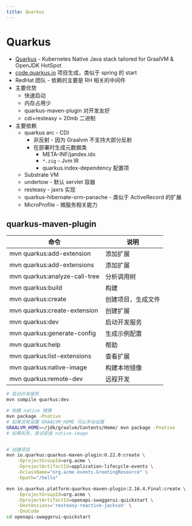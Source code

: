 ```yaml
---
title: Quarkus
---
```


# Quarkus

- [Quarkus](https://quarkus.io/) - Kubernetes Native Java stack tailored for GraalVM & OpenJDK HotSpot
- [code.quarkus.io](https://code.quarkus.io/) 项目生成，类似于 spring 的 start
- RedHat 团队 - 依赖的主要是 RH 相关的中间件
- 主要优势
  - 快速启动
  - 内存占用少
  - quarkus-maven-plugin 对开发友好
  - cdi+resteasy = 20mb 二进制
- 主要依赖
  - quarkus arc - CDI
    - 非反射 - 因为 Graalvm 不支持大部分反射
    - 在部署时生成元数据类
      - META-INF/jandex.idx
      - `*.zig` - Jvm IR
      - quarkus.index-dependency 配置项
  - Substrate VM
  - undertow - 默认 servlet 容器
  - resteasy - jaxrs 实现
  - quarkus-hibernate-orm-panache - 类似于 ActiveRecord 的扩展
  - MicroProfile - 微服务相关能力

## quarkus-maven-plugin

| 命令                          | 说明               |
| ----------------------------- | ------------------ |
| mvn quarkus:add-extension     | 添加扩展           |
| mvn quarkus:add-extensions    | 添加扩展           |
| mvn quarkus:analyze-call-tree | 分析调用树         |
| mvn quarkus:build             | 构建               |
| mvn quarkus:create            | 创建项目，生成文件 |
| mvn quarkus:create-extension  | 创建扩展           |
| mvn quarkus:dev               | 启动开发服务       |
| mvn quarkus:generate-config   | 生成示例配置       |
| mvn quarkus:help              | 帮助               |
| mvn quarkus:list-extensions   | 查看扩展           |
| mvn quarkus:native-image      | 构建本地镜像       |
| mvn quarkus:remote-dev        | 远程开发           |

```bash
# 启动开发服务
mvn compile quarkus:dev

# 构建 native 镜像
mvn package -Pnative
# 如果没有设置 GRAALVM_HOME 可以手动设置
GRAALVM_HOME=~/jdk/graalvm/Contents/Home/ mvn package -Pnative
# 如果失败，尝试安装 native-image


# 创建项目
mvn io.quarkus:quarkus-maven-plugin:0.22.0:create \
    -DprojectGroupId=org.acme \
    -DprojectArtifactId=application-lifecycle-events \
    -DclassName="org.acme.events.GreetingResource" \
    -Dpath="/hello"

mvn io.quarkus.platform:quarkus-maven-plugin:2.16.4.Final:create \
    -DprojectGroupId=org.acme \
    -DprojectArtifactId=openapi-swaggerui-quickstart \
    -Dextensions='resteasy-reactive-jackson' \
    -DnoCode
cd openapi-swaggerui-quickstart
```
